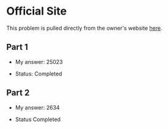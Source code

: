 # Official Site
This problem is pulled directly from the owner's website [here](https://adventofcode.com/2021/day/4).

## Part 1

- My answer: 25023

- Status: Completed

## Part 2

- My answer: 2634

- Status Completed

